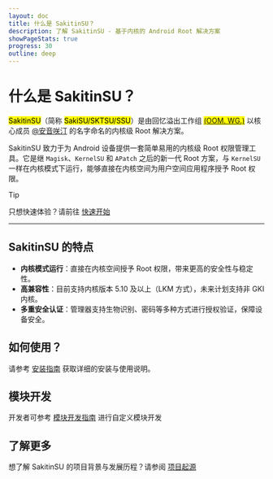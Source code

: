 ```yaml
---
layout: doc
title: 什么是 SakitinSU？
description: 了解 SakitinSU - 基于内核的 Android Root 解决方案
showPageStats: true
progress: 30
outline: deep
---
```


# 什么是 SakitinSU？

<mark>SakitinSU</mark>（简称 <mark>SakiSU/SKTSU/SSU</mark>）是由回忆溢出工作组 <mark>[(OOM. WG.)](https://oom-wg.dev)</mark> 以核心成员 [@安音咲汀](https://github.com/TianwanTW) 的名字命名的内核级 Root 解决方案。

SakitinSU 致力于为 Android 设备提供一套简单易用的内核级 Root 权限管理工具。它是继 `Magisk`、`KernelSU` 和 `APatch` 之后的新一代 Root 方案，与 `KernelSU` 一样在内核模式下运行，能够直接在内核空间为用户空间应用程序授予 Root 权限。

> [!TIP]
> 只想快速体验？请前往 [快速开始](installation.md)

---

## SakitinSU 的特点

- **内核模式运行**：直接在内核空间授予 Root 权限，带来更高的安全性与稳定性。
- **高兼容性**：目前支持内核版本 5.10 及以上（LKM 方式），未来计划支持非 GKI 内核。
- **多重安全认证**：管理器支持生物识别、密码等多种方式进行授权验证，保障设备安全。

## 如何使用？

请参考 [安装指南](installation.md) 获取详细的安装与使用说明。

## 模块开发

开发者可参考 [模块开发指南](../development/module-development.md) 进行自定义模块开发

## 了解更多

想了解 SakitinSU 的项目背景与发展历程？请参阅 [项目起源](../about/origin.md)
